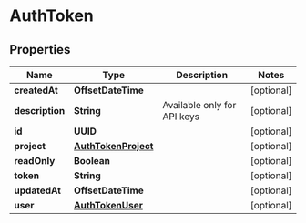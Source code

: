 

# AuthToken


## Properties

| Name | Type | Description | Notes |
|------------ | ------------- | ------------- | -------------|
|**createdAt** | **OffsetDateTime** |  |  [optional] |
|**description** | **String** | Available only for API keys |  [optional] |
|**id** | **UUID** |  |  [optional] |
|**project** | [**AuthTokenProject**](AuthTokenProject.md) |  |  [optional] |
|**readOnly** | **Boolean** |  |  [optional] |
|**token** | **String** |  |  [optional] |
|**updatedAt** | **OffsetDateTime** |  |  [optional] |
|**user** | [**AuthTokenUser**](AuthTokenUser.md) |  |  [optional] |



